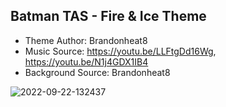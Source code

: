 ## Batman TAS - Fire & Ice Theme ##
- Theme Author: Brandonheat8 
- Music Source: https://youtu.be/LLFtgDd16Wg, https://youtu.be/N1j4GDX1IB4
- Background Source: Brandonheat8

![2022-09-22-132437](https://user-images.githubusercontent.com/82458228/192171196-a5d41c65-1f80-43ac-87ce-2b316eaa2022.png)
